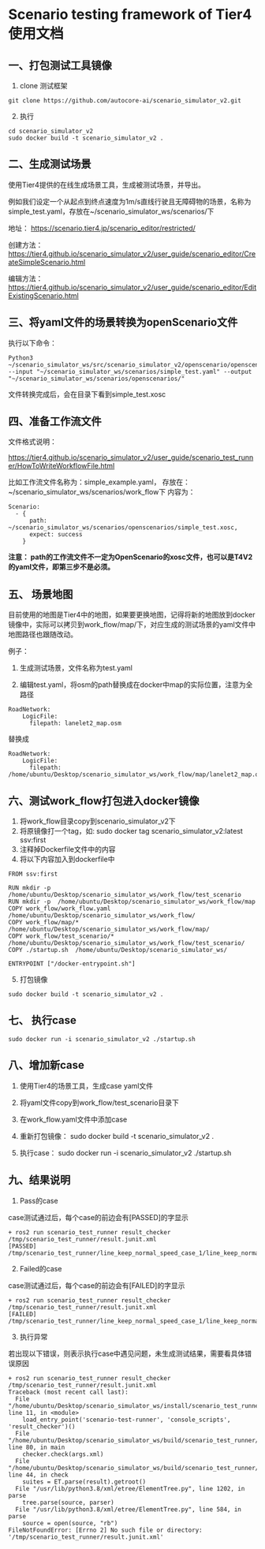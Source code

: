 # Scenario testing framework of Tier4 使用文档

## 一、打包测试工具镜像

1. clone 测试框架
   
```
git clone https://github.com/autocore-ai/scenario_simulator_v2.git
```

2. 执行
   
```
cd scenario_simulator_v2
sudo docker build -t scenario_simulator_v2 .
```

## 二、生成测试场景

使用Tier4提供的在线生成场景工具，生成被测试场景，并导出。

例如我们设定一个从起点到终点速度为1m/s直线行驶且无障碍物的场景，名称为 simple_test.yaml，存放在~/scenario_simulator_ws/scenarios/下

地址： https://scenario.tier4.jp/scenario_editor/restricted/
 
创建方法： https://tier4.github.io/scenario_simulator_v2/user_guide/scenario_editor/CreateSimpleScenario.html

编辑方法： https://tier4.github.io/scenario_simulator_v2/user_guide/scenario_editor/EditExistingScenario.html

## 三、将yaml文件的场景转换为openScenario文件

执行以下命令：

```
Python3 ~/scenario_simulator_ws/src/scenario_simulator_v2/openscenario/openscenario_utility/openscenario_utility/conversion.py --input "~/scenario_simulator_ws/scenarios/simple_test.yaml" --output "~/scenario_simulator_ws/scenarios/openscenarios/"
```

文件转换完成后，会在目录下看到simple_test.xosc

## 四、准备工作流文件

文件格式说明：

https://tier4.github.io/scenario_simulator_v2/user_guide/scenario_test_runner/HowToWriteWorkflowFile.html

比如工作流文件名称为：simple_example.yaml， 存放在：~/scenario_simulator_ws/scenarios/work_flow下
内容为：
```
Scenario:
  - {
      path: ~/scenario_simulator_ws/scenarios/openscenarios/simple_test.xosc,
      expect: success
    }
```
**注意： path的工作流文件不一定为OpenScenario的xosc文件，也可以是T4V2的yaml文件，即第三步不是必须。**

## 五、 场景地图

目前使用的地图是Tier4中的地图，如果要更换地图，记得将新的地图放到docker镜像中，实际可以拷贝到work_flow/map/下，对应生成的测试场景的yaml文件中地图路径也跟随改动。

例子：

1. 生成测试场景，文件名称为test.yaml

2. 编辑test.yaml，将osm的path替换成在docker中map的实际位置，注意为全路径

```
RoadNetwork:
    LogicFile:
      filepath: lanelet2_map.osm
```

替换成

```
RoadNetwork:
    LogicFile:
      filepath: /home/ubuntu/Desktop/scenario_simulator_ws/work_flow/map/lanelet2_map.osm
```

## 六、测试work_flow打包进入docker镜像

1. 将work_flow目录copy到scenario_simulator_v2下
2. 将原镜像打一个tag，如: sudo docker tag scenario_simulator_v2:latest ssv:first
3. 注释掉Dockerfile文件中的内容
4. 将以下内容加入到dockerfile中
   
```
FROM ssv:first

RUN mkdir -p  /home/ubuntu/Desktop/scenario_simulator_ws/work_flow/test_scenario
RUN mkdir -p  /home/ubuntu/Desktop/scenario_simulator_ws/work_flow/map
COPY work_flow/work_flow.yaml  /home/ubuntu/Desktop/scenario_simulator_ws/work_flow/
COPY work_flow/map/*  /home/ubuntu/Desktop/scenario_simulator_ws/work_flow/map/
COPY work_flow/test_scenario/*  /home/ubuntu/Desktop/scenario_simulator_ws/work_flow/test_scenario/
COPY ./startup.sh  /home/ubuntu/Desktop/scenario_simulator_ws/

ENTRYPOINT ["/docker-entrypoint.sh"]
```

5. 打包镜像
   
```
sudo docker build -t scenario_simulator_v2 .
```

## 七、 执行case

```
sudo docker run -i scenario_simulator_v2 ./startup.sh
``` 

## 八、增加新case

1. 使用Tier4的场景工具，生成case yaml文件

2. 将yaml文件copy到work_flow/test_scenario目录下

3. 在work_flow.yaml文件中添加case

4. 重新打包镜像： sudo docker build -t scenario_simulator_v2 .

5. 执行case： sudo docker run -i scenario_simulator_v2 ./startup.sh

## 九、结果说明

1. Pass的case

case测试通过后，每个case的前边会有[PASSED]的字显示

```
+ ros2 run scenario_test_runner result_checker /tmp/scenario_test_runner/result.junit.xml
[PASSED] /tmp/scenario_test_runner/line_keep_normal_speed_case_1/line_keep_normal_speed_case_1.xosc
```

2. Failed的case

case测试通过后，每个case的前边会有[FAILED]的字显示

```
+ ros2 run scenario_test_runner result_checker /tmp/scenario_test_runner/result.junit.xml
[FAILED] /tmp/scenario_test_runner/line_keep_normal_speed_case_1/line_keep_normal_speed_case_1.xosc
```

3. 执行异常

若出现以下错误，则表示执行case中遇见问题，未生成测试结果，需要看具体错误原因

```
+ ros2 run scenario_test_runner result_checker /tmp/scenario_test_runner/result.junit.xml
Traceback (most recent call last):
  File "/home/ubuntu/Desktop/scenario_simulator_ws/install/scenario_test_runner/lib/scenario_test_runner/result_checker", line 11, in <module>
    load_entry_point('scenario-test-runner', 'console_scripts', 'result_checker')()
  File "/home/ubuntu/Desktop/scenario_simulator_ws/build/scenario_test_runner/scenario_test_runner/result_checker.py", line 80, in main
    checker.check(args.xml)
  File "/home/ubuntu/Desktop/scenario_simulator_ws/build/scenario_test_runner/scenario_test_runner/result_checker.py", line 44, in check
    suites = ET.parse(result).getroot()
  File "/usr/lib/python3.8/xml/etree/ElementTree.py", line 1202, in parse
    tree.parse(source, parser)
  File "/usr/lib/python3.8/xml/etree/ElementTree.py", line 584, in parse
    source = open(source, "rb")
FileNotFoundError: [Errno 2] No such file or directory: '/tmp/scenario_test_runner/result.junit.xml'

```
